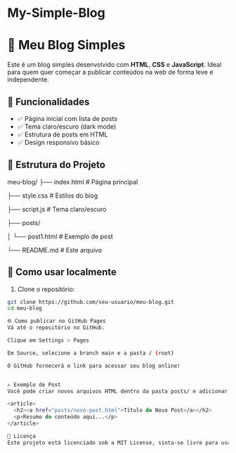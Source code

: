 # My-Simple-Blog
# 📝 Meu Blog Simples

Este é um blog simples desenvolvido com **HTML**, **CSS** e **JavaScript**. Ideal para quem quer começar a publicar conteúdos na web de forma leve e independente.

## 🔧 Funcionalidades

- ✅ Página inicial com lista de posts
- ✅ Tema claro/escuro (dark mode)
- ✅ Estrutura de posts em HTML
- ✅ Design responsivo básico

## 📁 Estrutura do Projeto

meu-blog/
├── index.html # Página principal

├── style.css # Estilos do blog

├── script.js # Tema claro/escuro

├── posts/

│ └── post1.html # Exemplo de post

└── README.md # Este arquivo


## 🚀 Como usar localmente

1. Clone o repositório:

```bash
git clone https://github.com/seu-usuario/meu-blog.git
cd meu-blog

🌐 Como publicar no GitHub Pages
Vá até o repositório no GitHub.

Clique em Settings > Pages

Em Source, selecione a branch main e a pasta / (root)

O GitHub fornecerá o link para acessar seu blog online!


✍️ Exemplo de Post
Você pode criar novos arquivos HTML dentro da pasta posts/ e adicionar o link na index.html.

<article>
  <h2><a href="posts/novo-post.html">Título do Novo Post</a></h2>
  <p>Resumo do conteúdo aqui...</p>
</article>

📌 Licença
Este projeto está licenciado sob a MIT License, sinta-se livre para usar, modificar e compartilhar.
